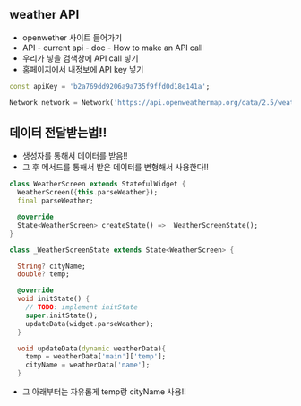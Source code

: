 ## weather API
* openwether 사이트 들어가기
* API - current api - doc - How to make an API call
* 우리가 넣을 검색창에 API call 넣기
* 홈페이지에서 내정보에 API key 넣기

```dart
const apiKey = 'b2a769dd9206a9a735f9ffd0d18e141a';

Network network = Network('https://api.openweathermap.org/data/2.5/weather?lat=$latitude3&lon=$longitude3&appid=$apiKey');
```

## 데이터 전달받는법!!
* 생성자를 통해서 데이터를 받음!!
* 그 후 메서드를 통해서 받은 데이터를 변형해서 사용한다!!
```dart
class WeatherScreen extends StatefulWidget {
  WeatherScreen({this.parseWeather});
  final parseWeather;

  @override
  State<WeatherScreen> createState() => _WeatherScreenState();
}

class _WeatherScreenState extends State<WeatherScreen> {

  String? cityName;
  double? temp;

  @override
  void initState() {
    // TODO: implement initState
    super.initState();
    updateData(widget.parseWeather);
  }

  void updateData(dynamic weatherData){
    temp = weatherData['main']['temp'];
    cityName = weatherData['name'];
  }
```

* 그 아래부터는 자유롭게 temp랑 cityName 사용!!
